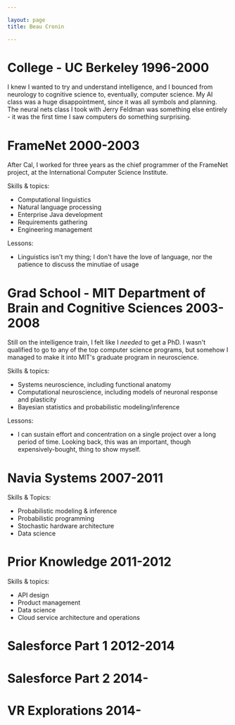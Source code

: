 ```yaml
---

layout: page
title: Beau Cronin

---
```


# College - UC Berkeley 1996-2000

I knew I wanted to try and understand intelligence, and I bounced from neurology to cognitive science to, eventually, computer science. My AI class was a huge disappointment, since it was all symbols and planning. The neural nets class I took with Jerry Feldman was something else entirely - it was the first time I saw computers do something surprising.

# FrameNet 2000-2003

After Cal, I worked for three years as the chief programmer of the FrameNet project, at the International Computer Science Institute.

Skills & topics:

* Computational linguistics 
* Natural language processing
* Enterprise Java development
* Requirements gathering
* Engineering management

Lessons:

* Linguistics isn't my thing; I don't have the love of language, nor the patience to discuss the minutiae of usage

# Grad School - MIT Department of Brain and Cognitive Sciences 2003-2008

Still on the intelligence train, I felt like I _needed_ to get a PhD. I wasn't qualified to go to any of the top computer science programs, but somehow I managed to make it into MIT's graduate program in neuroscience.

Skills & topics:

* Systems neuroscience, including functional anatomy
* Computational neuroscience, including models of neuronal response and plasticity
* Bayesian statistics and probabilistic modeling/inference

Lessons:

* I can sustain effort and concentration on a single project over a long period of time. Looking back, this was an important, though expensively-bought, thing to show myself.

# Navia Systems 2007-2011

Skills & Topics:

* Probabilistic modeling & inference
* Probabilistic programming
* Stochastic hardware architecture
* Data science

# Prior Knowledge 2011-2012

Skills & topics:

* API design
* Product management
* Data science
* Cloud service architecture and operations

# Salesforce Part 1 2012-2014

# Salesforce Part 2 2014-

# VR Explorations 2014-

